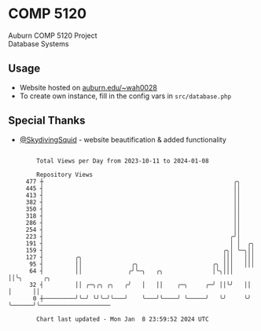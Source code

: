 # COMP 5120
Auburn COMP 5120 Project  
Database Systems

## Usage
- Website hosted on [auburn.edu/~wah0028](https://webhome.auburn.edu/~wah0028/)
- To create own instance, fill in the config vars in `src/database.php`

## Special Thanks
- [@SkydivingSquid](https://github.com/SkydivingSquid) - website beautification & added functionality

```

        Total Views per Day from 2023-10-11 to 2024-01-08

        Repository Views
     477 ┼                                                      ╭╮
     445 ┤                                                      ││
     413 ┤                                                      ││
     382 ┤                                                      ││
     350 ┤                                                      ││
     318 ┤                                                      ││
     286 ┤                                                      ││
     254 ┤                                                      ││
     223 ┤                                                     ╭╯│
     191 ┤                                                     │ │  ╭╮
     159 ┤                                                   ╭╮│ ╰─╮││
     127 ┤         ╭╮                                        │││   │││
      95 ┤         ││              ╭╮                     ╭╮ │││   │││
      64 ┤         ││             ╭╯╰─╮   ╭╮              │╰╮│││   ││╰╮      ╭╮
      32 ┤         ││ ╭─╮╭╮ ╭╮   ╭╯   │   ││    ╭─╮     ╭─╯ ││╰╯   ││ │      ││
       0 ┼─────────╯╰─╯ ╰╯╰─╯╰───╯    ╰───╯╰────╯ ╰─────╯   ╰╯     ╰╯ ╰──────╯╰────────────────────

        Chart last updated - Mon Jan  8 23:59:52 2024 UTC
        
```
